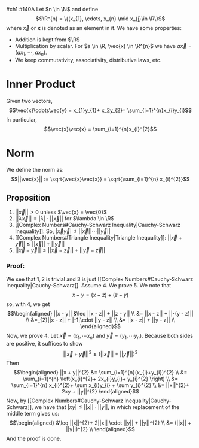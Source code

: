 #ch1 #140A
Let $n \in \N$ and define 
$$\R^{n} = \{(x_{1}, \cdots, x_{n} \mid x_{j}\in \R\}$$
where $\vec{x}$ or $\mathbf{x}$ is denoted as an element in it. We have some properties:
- Addition is kept from $\R$ 
- Multiplication by scalar. For $a \in \R, \vec{x} \in \R^{n}$ we have $a\vec{x} = (ax_{1}, \cdots, ax_{n})$.
- We keep commutativity, associativity, distributive laws, etc. 

# Inner Product
Given two vectors,
$$\vec{x}\cdots\vec{y} = x_{1}y_{1}+ x_2y_{2}= \sum_{i=1}^{n}x_{i}y_{i}$$
In particular, 
$$\vec{x}\vec{x} = \sum_{i=1}^{n}x_{i}^{2}$$

# Norm 
We define the norm as:
$$||\vec{x}|| := \sqrt{\vec{x}\vec{x}} = \sqrt{\sum_{i=1}^{n} x_{i}^{2}}$$
## Proposition
1. $||\vec{x}|| > 0$ unless $\vec{x} = \vec{0}$
2. $||\lambda \vec{x}|| = |\lambda| \cdot ||\vec{x}||$ for $\lambda \in \R$ 
3. [[Complex Numbers#Cauchy-Schwarz Inequality|Cauchy-Schwarz Inequality]]: So, $|\vec{x}\vec{y}| \leq ||\vec{x}|| \cdots ||\vec{y}||$
4. [[Complex Numbers#Triangle Inequality|Triangle Inequality]]: $||\vec{x} + \vec{y}|| \leq ||\vec{x}|| + ||\vec{y}||$
5. $||\vec{x} - \vec{y}|| \leq ||\vec{x} - \vec{z}|| + ||\vec{y} - \vec{z}||$

### Proof:
We see that $1,2$ is trivial and $3$ is just [[Complex Numbers#Cauchy-Schwarz Inequality|Cauchy-Schwarz]]. Assume $4$. We prove $5$. We note that 
$$x - y = (x - z) + (z - y)$$
so, with $4$, we get
$$\begin{aligned}
||x - y|| 
&\leq ||x - z|| + ||z - y|| \\
&= ||x - z|| + ||-(y - z)|| \\
&=_{2}||x - z|| + |-1|\cdot ||y - z|| \\
&= ||x - z|| + ||y - z|| \\
\end{aligned}$$
Now, we prove $4$. Let $\vec{x} = (x_{1}, \cdots x_{n})$ and $\vec{y} = (y_{1}, \cdots y_{n})$.  Because both sides are positive, it suffices to show
$$||\vec{x} + \vec{y}||^{2} \leq (||\vec{x}|| + ||\vec{y}||)^{2}$$
Then
$$\begin{aligned}
||x + y||^{2}
&= \sum_{i=1}^{n}(x_{i}+y_{i})^{2} \\
&= \sum_{i=1}^{n} \left(x_{i}^{2}+ 2x_{i}y_{i}+ y_{i}^{2}  \right) \\
&= \sum_{i=1}^{n} x_{i}^{2}+ \sum x_{i}y_{i} + \sum y_{i}^{2} \\
&= ||x||^{2}+ 2xy + ||y||^{2}
\end{aligned}$$
Now, by [[Complex Numbers#Cauchy-Schwarz Inequality|Cauchy-Schwarz]], we have that $|xy| \leq ||x|| \cdot ||y||$, in which replacement of the middle term gives us:
$$\begin{aligned}
&\leq ||x||^{2}+ 2||x|| \cdot ||y|| + ||y||^{2} \\
&= (||x|| + ||y||)^{2} \\
\end{aligned}$$
And the proof is done. 